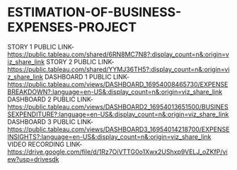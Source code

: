 # ESTIMATION-OF-BUSINESS-EXPENSES-PROJECT
STORY 1 PUBLIC LINK-https://public.tableau.com/shared/6RN8MC7N8?:display_count=n&:origin=viz_share_link
STORY 2 PUBLIC LINK-https://public.tableau.com/shared/YYMJ36TH5?:display_count=n&:origin=viz_share_link
DASHBOARD 1 PUBLIC LINK-https://public.tableau.com/views/DASHBOARD_16954008465730/EXPENSEBREAKDOWN?:language=en-US&:display_count=n&:origin=viz_share_link
DASHBOARD 2 PUBLIC LINK-https://public.tableau.com/views/DASHBOARD2_16954013651500/BUSINESSEXPENDITURE?:language=en-US&:display_count=n&:origin=viz_share_link
DASHBOARD 3 PUBLIC LINK-https://public.tableau.com/views/DASHBOARD3_16954014218700/EXPENSEINSIGHTS?:language=en-US&:display_count=n&:origin=viz_share_link
VIDEO RECORDING LINK-https://drive.google.com/file/d/1Rz7OiVTTG0o1Xwx2UShxp9VELJ_oZKfP/view?usp=drivesdk
